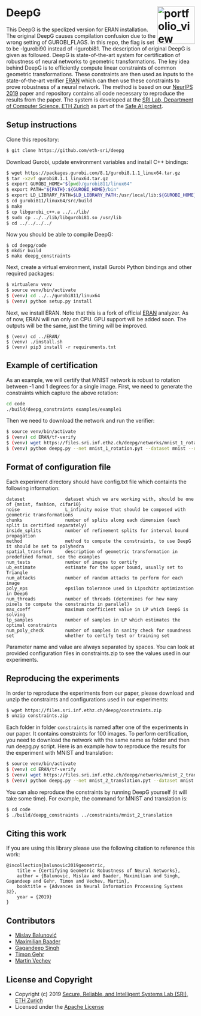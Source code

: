 DeepG  <a href="https://www.sri.inf.ethz.ch/"><img width="100" alt="portfolio_view" align="right" src="http://safeai.ethz.ch/img/sri-logo.svg"></a>
=============================================================================================================
This DeepG is the speclized version for ERAN installation. The original DeepG causes compilation confusion due to the wrong setting of GUROBI_FLAGS. In this repo, the flag is set to be -lgurobi90 instead of -lgurobi81.
The description of original DeepG is given as followed.
DeepG is state-of-the-art system for certification of robustness of neural networks to geometric transformations. The key idea behind DeepG is to efficiently compute linear constraints of common geometric transformations. These constraints are then used as inputs to the state-of-the-art verifier [ERAN](https://github.com/eth-sri/eran/) which can then use these constraints to prove robustness of a neural network. 
The method is based on our [NeurIPS 2019](https://files.sri.inf.ethz.ch/website/papers/neurips19-deepg.pdf) paper and repository contains all code necessary to reproduce the results from the paper.
The system is developed at the [SRI Lab, Department of Computer Science, ETH Zurich](https://www.sri.inf.ethz.ch/) as part of the [Safe AI project](http://safeai.ethz.ch/).


## Setup instructions

Clone this repository:

```bash
$ git clone https://github.com/eth-sri/deepg
```

Download Gurobi, update environment variables and install C++ bindings:

```bash
$ wget https://packages.gurobi.com/8.1/gurobi8.1.1_linux64.tar.gz
$ tar -xzvf gurobi8.1.1_linux64.tar.gz
$ export GUROBI_HOME="$(pwd)/gurobi811/linux64"
$ export PATH="${PATH}:${GUROBI_HOME}/bin"
$ export LD_LIBRARY_PATH=$LD_LIBRARY_PATH:/usr/local/lib:${GUROBI_HOME}/lib
$ cd gurobi811/linux64/src/build
$ make
$ cp libgurobi_c++.a ../../lib/
$ sudo cp ../../lib/libgurobi81.so /usr/lib
$ cd ../../../../
```

Now you should be able to compile DeepG:

```
$ cd deepg/code
$ mkdir build
$ make deepg_constraints
```

Next, create a virtual environment, install Gurobi Python bindings and other required packages:

```bash
$ virtualenv venv
$ source venv/bin/activate
$ (venv) cd ../../gurobi811/linux64
$ (venv) python setup.py install
```
Next, we install ERAN. Note that this is a fork of official [ERAN](https://github.com/eth-sri/eran/) analyzer.
As of now, ERAN will run only on CPU. GPU support will be added soon. The outputs will be the same, just the timing will be improved.
```
$ (venv) cd ../ERAN/
$ (venv) ./install.sh
$ (venv) pip3 install -r requirements.txt
```


## Example of certification

As an example, we will certify that MNIST network is robust to rotation between -1 and 1 degrees for a single image.
First, we need to generate the constraints which capture the above rotation:

```bash
cd code
./build/deepg_constraints examples/example1
```

Then we need to download the network and run the verifier:

```bash
$ source venv/bin/activate
$ (venv) cd ERAN/tf-verify
$ (venv) wget https://files.sri.inf.ethz.ch/deepg/networks/mnist_1_rotation.pyt
$ (venv) python deepg.py --net mnist_1_rotation.pyt --dataset mnist --data_dir ../../code/examples/example1 --num_params 1 --num_tests 1
```

## Format of configuration file

Each experiment directory should have config.txt file which containts the following information:

```
dataset               dataset which we are working with, should be one of {mnist, fashion, cifar10}
noise                 L_infinity noise that should be composed with geometric transformations
chunks                number of splits along each dimension (each split is certified separately)
inside_splits         number of refinement splits for interval bound propagation
method                method to compute the constraints, to use DeepG it should be set to polyhedra
spatial_transform     description of geometric transformation in predefined format, see the examples
num_tests             number of images to certify
ub_estimate           estimate for the upper bound, usually set to Triangle
num_attacks           number of random attacks to perform for each image
poly_eps              epsilon tolerance used in Lipschitz optimization in DeepG
num_threads           number of threads (determines for how many pixels to compute the constraints in parallel)
max_coeff             maximum coefficient value in LP which DeepG is solving
lp_samples            number of samples in LP which estimates the optimal constraints
num_poly_check        number of samples in sanity check for soundness
set                   whether to certify test or training set
```

Parameter name and value are always separated by spaces. You can look at provided configuration files in constraints.zip to see the values used in our experiments.

## Reproducing the experiments

In order to reproduce the experiments from our paper, please download and unzip the constraints and configurations used in our experiments:

```bash
$ wget https://files.sri.inf.ethz.ch/deepg/constraints.zip
$ unzip constraints.zip
```

Each folder in folder `constraints` is named after one of the experiments in our paper. It contains constraints for 100 images.
To perform certification, you need to download the network with the same name as folder and then run deepg.py script.
Here is an example how to reproduce the results for the experiment with MNIST and translation:

```bash
$ source venv/bin/activate
$ (venv) cd ERAN/tf-verify
$ (venv) wget https://files.sri.inf.ethz.ch/deepg/networks/mnist_2_translation.pyt
$ (venv) python deepg.py --net mnist_2_translation.pyt --dataset mnist --data_dir ../../constraints/mnist_2_translation --num_params 2 --num_tests 100
```

You can also reproduce the constraints by running DeepG yourself (it will take some time). For example, the command for MNIST and translation is:

```bash
$ cd code
$ ./build/deepg_constraints ../constraints/mnist_2_translation
```

Citing this work
---------------------

If you are using this library please use the following citation to reference this work:

```
@incollection{balunovic2019geometric,
	title = {Certifying Geometric Robustness of Neural Networks},
	author = {Balunovic, Mislav and Baader, Maximilian and Singh, Gagandeep and Gehr, Timon and Vechev, Martin},
	booktitle = {Advances in Neural Information Processing Systems 32},
	year = {2019}
}	
```

Contributors
------------

* [Mislav Balunović](https://www.sri.inf.ethz.ch/people/mislav)
* [Maximilian Baader](https://www.sri.inf.ethz.ch/people/max)
* [Gagandeep Singh](https://www.sri.inf.ethz.ch/people/gagandeep)
* [Timon Gehr](https://www.sri.inf.ethz.ch/people/timon)
* [Martin Vechev](https://www.sri.inf.ethz.ch/people/martin)

License and Copyright
---------------------

* Copyright (c) 2019 [Secure, Reliable, and Intelligent Systems Lab (SRI), ETH Zurich](https://www.sri.inf.ethz.ch/)
* Licensed under the [Apache License](http://www.apache.org/licenses/)





